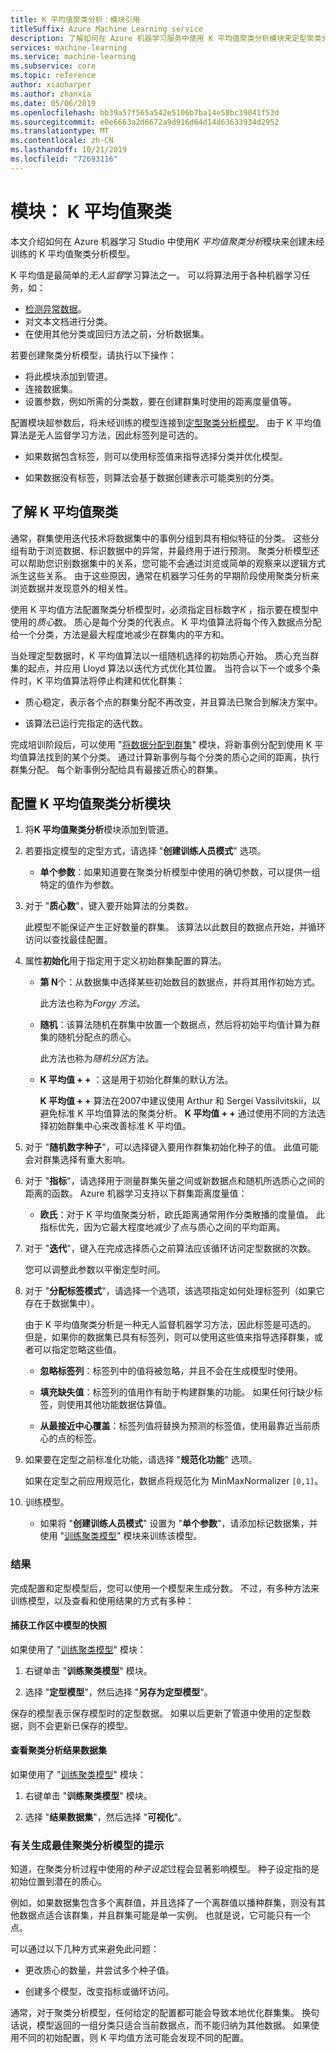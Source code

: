 ```yaml
---
title: K 平均值聚类分析：模块引用
titleSuffix: Azure Machine Learning service
description: 了解如何在 Azure 机器学习服务中使用 K 平均值聚类分析模块来定型聚类分析模型。
services: machine-learning
ms.service: machine-learning
ms.subservice: core
ms.topic: reference
author: xiaoharper
ms.author: zhanxia
ms.date: 05/06/2019
ms.openlocfilehash: bb39a57f565a542e5106b7ba14e58bc39041f53d
ms.sourcegitcommit: e0e6663a2d6672a9d916d64d14d63633934d2952
ms.translationtype: MT
ms.contentlocale: zh-CN
ms.lasthandoff: 10/21/2019
ms.locfileid: "72693116"
---
```

# <a name="module-k-means-clustering"></a>模块： K 平均值聚类

本文介绍如何在 Azure 机器学习 Studio 中使用*K 平均值聚类分析*模块来创建未经训练的 K 平均值聚类分析模型。 
 
K 平均值是最简单的*无人监督*学习算法之一。 可以将算法用于各种机器学习任务，如： 

* [检测异常数据](https://msdn.microsoft.com/magazine/jj891054.aspx)。
* 对文本文档进行分类。
* 在使用其他分类或回归方法之前，分析数据集。 

若要创建聚类分析模型，请执行以下操作：

* 将此模块添加到管道。
* 连接数据集。
* 设置参数，例如所需的分类数，要在创建群集时使用的距离度量值等。 
  
配置模块超参数后，将未经训练的模型连接到[定型聚类分析模型](train-clustering-model.md)。 由于 K 平均值算法是无人监督学习方法，因此标签列是可选的。 

+ 如果数据包含标签，则可以使用标签值来指导选择分类并优化模型。 

+ 如果数据没有标签，则算法会基于数据创建表示可能类别的分类。  

##  <a name="understand-k-means-clustering"></a>了解 K 平均值聚类
 
通常，群集使用迭代技术将数据集中的事例分组到具有相似特征的分类。 这些分组有助于浏览数据、标识数据中的异常，并最终用于进行预测。 聚类分析模型还可以帮助您识别数据集中的关系，您可能不会通过浏览或简单的观察来以逻辑方式派生这些关系。 由于这些原因，通常在机器学习任务的早期阶段使用聚类分析来浏览数据并发现意外的相关性。  
  
 使用 K 平均值方法配置聚类分析模型时，必须指定目标数字*K* ，指示要在模型中使用的*质心*数。 质心是每个分类的代表点。 K 平均值算法将每个传入数据点分配给一个分类，方法是最大程度地减少在群集内的平方和。 
 
当处理定型数据时，K 平均值算法以一组随机选择的初始质心开始。 质心充当群集的起点，并应用 Lloyd 算法以迭代方式优化其位置。 当符合以下一个或多个条件时，K 平均值算法将停止构建和优化群集：  
  
-   质心稳定，表示各个点的群集分配不再改变，并且算法已聚合到解决方案中。  
  
-   该算法已运行完指定的迭代数。  
  
 完成培训阶段后，可以使用 "[将数据分配到群集](assign-data-to-clusters.md)" 模块，将新事例分配到使用 K 平均值算法找到的某个分类。 通过计算新事例与每个分类的质心之间的距离，执行群集分配。 每个新事例分配给具有最接近质心的群集。  

## <a name="configure-the-k-means-clustering-module"></a>配置 K 平均值聚类分析模块
  
1.  将**K 平均值聚类分析**模块添加到管道。  
  
2.  若要指定模型的定型方式，请选择 "**创建训练人员模式**" 选项。  
  
    -   **单个参数**：如果知道要在聚类分析模型中使用的确切参数，可以提供一组特定的值作为参数。  
  
3.  对于 "**质心数**"，键入要开始算法的分类数。  
  
     此模型不能保证产生正好数量的群集。 该算法以此数目的数据点开始，并循环访问以查找最佳配置。  
  
4.  属性**初始化**用于指定用于定义初始群集配置的算法。  
  
    -   **第 N**个：从数据集中选择某些初始数目的数据点，并将其用作初始方式。 
    
         此方法也称为*Forgy 方法*。  
  
    -   **随机**：该算法随机在群集中放置一个数据点，然后将初始平均值计算为群集的随机分配点的质心。 

         此方法也称为*随机分区*方法。  
  
    -   **K 平均值 + +** ：这是用于初始化群集的默认方法。  
  
         **K 平均值 + +** 算法在2007中建议使用 Arthur 和 Sergei Vassilvitskii，以避免标准 K 平均值算法的聚类分析。 **K 平均值 + +** 通过使用不同的方法选择初始群集中心来改善标准 K 平均值。  
  
    
5.  对于 "**随机数字种子**"，可以选择键入要用作群集初始化种子的值。 此值可能会对群集选择有重大影响。  
  
6.  对于 "**指标**"，请选择用于测量群集矢量之间或新数据点和随机所选质心之间的距离的函数。 Azure 机器学习支持以下群集距离度量值：  
  
    -   **欧氏**：对于 K 平均值聚类分析，欧氏距离通常用作分类散播的度量值。 此指标优先，因为它最大程度地减少了点与质心之间的平均距离。
  
7.  对于 "**迭代**"，键入在完成选择质心之前算法应该循环访问定型数据的次数。  
  
     您可以调整此参数以平衡定型时间。  
  
8.  对于 "**分配标签模式**"，请选择一个选项，该选项指定如何处理标签列（如果它存在于数据集中）。  
  
     由于 K 平均值聚类分析是一种无人监督机器学习方法，因此标签是可选的。 但是，如果你的数据集已具有标签列，则可以使用这些值来指导选择群集，或者可以指定忽略这些值。  
  
    -   **忽略标签列**：标签列中的值将被忽略，并且不会在生成模型时使用。
  
    -   **填充缺失值**：标签列的值用作有助于构建群集的功能。 如果任何行缺少标签，则使用其他功能数据估算值。  
  
    -   **从最接近中心覆盖**：标签列值将替换为预测的标签值，使用最靠近当前质心的点的标签。  

8.  如果要在定型之前标准化功能，请选择 "**规范化功能**" 选项。
  
     如果在定型之前应用规范化，数据点将规范化为 MinMaxNormalizer `[0,1]`。

10. 训练模型。  
  
    -   如果将 "**创建训练人员模式**" 设置为 "**单个参数**"，请添加标记数据集，并使用 "[训练聚类模型](train-clustering-model.md)" 模块来训练该模型。  
  
### <a name="results"></a>结果

完成配置和定型模型后，您可以使用一个模型来生成分数。 不过，有多种方法来训练模型，以及查看和使用结果的方式有多种： 

#### <a name="capture-a-snapshot-of-the-model-in-your-workspace"></a>捕获工作区中模型的快照

如果使用了 "[训练聚类模型](train-clustering-model.md)" 模块：

1. 右键单击 "**训练聚类模型**" 模块。

2. 选择 "**定型模型**"，然后选择 "**另存为定型模型**"。

保存的模型表示保存模型时的定型数据。 如果以后更新了管道中使用的定型数据，则不会更新已保存的模型。 

#### <a name="see-the-clustering-result-dataset"></a>查看聚类分析结果数据集 

如果使用了 "[训练聚类模型](train-clustering-model.md)" 模块：

1. 右键单击 "**训练聚类模型**" 模块。

2. 选择 "**结果数据集**"，然后选择 "**可视化**"。

### <a name="tips-for-generating-the-best-clustering-model"></a>有关生成最佳聚类分析模型的提示  

知道，在聚类分析过程中使用的*种子设定*过程会显著影响模型。 种子设定指的是初始位置到潜在的质心。
 
例如，如果数据集包含多个离群值，并且选择了一个离群值以播种群集，则没有其他数据点适合该群集，并且群集可能是单一实例。 也就是说，它可能只有一个点。  
  
可以通过以下几种方式来避免此问题：  
  
-   更改质心的数量，并尝试多个种子值。  
  
-   创建多个模型，改变指标或循环访问。  
  
通常，对于聚类分析模型，任何给定的配置都可能会导致本地优化群集集。 换句话说，模型返回的一组分类只适合当前数据点，而不能归纳为其他数据。 如果使用不同的初始配置，则 K 平均值方法可能会发现不同的配置。 
